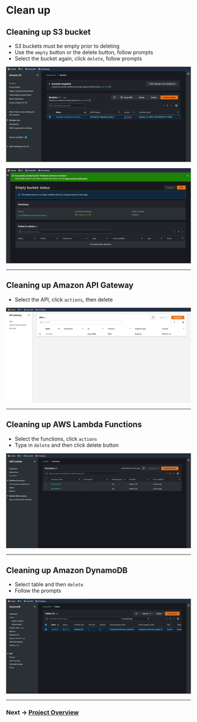 # Clean up

## Cleaning up S3 bucket
- S3 buckets must be empty prior to deleting
- Use the `empty` button or the delete button, follow prompts
- Select the bucket again, click `delete`, follow prompts

![Emptying S3 bucket](../img/assets_cleanUp/cleanHost01.gif)

![Deleting S3 bucket](../img/assets_cleanUp/cleanHost02.gif)

------------------------------------------------------------------------------------------

## Cleaning up Amazon API Gateway
- Select the API, click `actions`, then delete

![Delete API](../img/assets_cleanUp/cleanAPI.gif)

------------------------------------------------------------------------------------------

## Cleaning up AWS Lambda Functions
- Select the functions, click `actions`
- Type in `delete` and then click delete button

![Delete lambda functions](../img/assets_cleanUp/cleanLambda.gif)

------------------------------------------------------------------------------------------

## Cleaning up Amazon DynamoDB
- Select table and then `delete`
- Follow the prompts

![Delete dynamoDB](../img/assets_cleanUp/cleanDynamo.gif)

------------------------------------------------------------------------------------------

### Next -> [Project Overview][3.1]
[3.1]: <../README.md>
